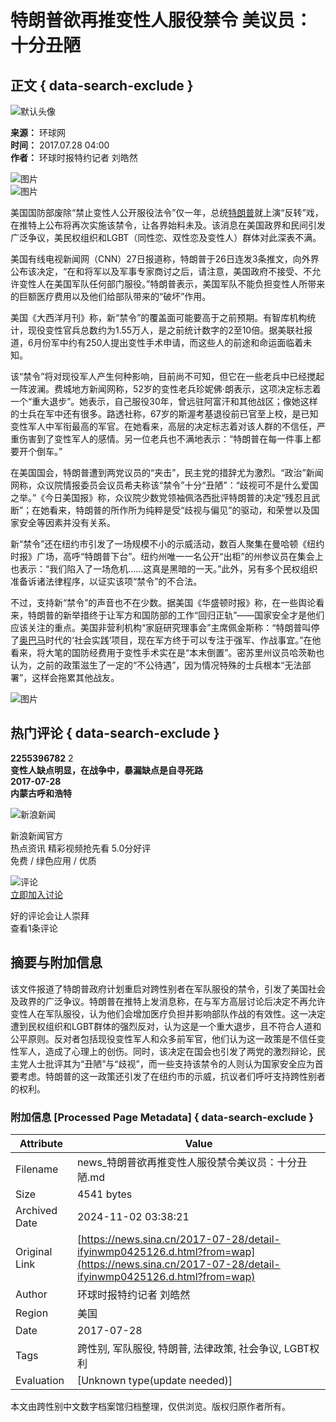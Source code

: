 # 特朗普欲再推变性人服役禁令 美议员：十分丑陋

## 正文 { data-search-exclude }


![默认头像](https://n.sinaimg.cn/default/622af858/20181010/default_avatar.jpg)

**来源：** 环球网  
**时间：** 2017.07.28 04:00  
**作者：** 环球时报特约记者 刘皓然  

![图片](https://k.sinaimg.cn/n/news/transform/20170430/wkpd-fyetwtf9109441.jpg/w300h300z1l10t10q100dd5.jpg)  
![图片](https://k.sinaimg.cn/n/news/transform/20170430/wkpd-fyetwtf9109441.jpg/w700d1q75cms.jpg?by=cms_fixed_width)

美国国防部废除“禁止变性人公开服役法令”仅一年，总统[特朗普](https://news.sina.cn/news_zt/keyword.d.html?vt=4&k=%E7%89%B9%E6%9C%97%E6%99%AE&wm=)就上演“反转”戏，在推特上公布将再次实施该禁令，让各界始料未及。该消息在美国政界和民间引发广泛争议，美民权组织和LGBT（同性恋、双性恋及变性人）群体对此深表不满。

美国有线电视新闻网（CNN）27日报道称，特朗普于26日连发3条推文，向外界公布该决定，“在和将军以及军事专家商讨之后，请注意，美国政府不接受、不允许变性人在美国军队任何部门服役。”特朗普表示，美国军队不能负担变性人所带来的巨额医疗费用以及他们给部队带来的“破坏”作用。

美国《大西洋月刊》称，新“禁令”的覆盖面可能要高于之前预期。有智库机构统计，现役变性官兵总数约为1.55万人，是之前统计数字的2至10倍。据美联社报道，6月份军中约有250人提出变性手术申请，而这些人的前途和命运面临着未知。

该“禁令”将对现役军人产生何种影响，目前尚不可知，但它在一些老兵中已经搅起一阵波澜。费城地方新闻网称，52岁的变性老兵珍妮佛·朗表示，这项决定标志着一个“重大退步”。她表示，自己服役30年，曾远驻阿富汗和其他战区；像她这样的士兵在军中还有很多。路透社称，67岁的斯渥考基退役前已官至上校，是已知变性军人中军衔最高的军官。在她看来，高层的决定标志着对该人群的不信任，严重伤害到了变性军人的感情。另一位老兵也不满地表示：“特朗普在每一件事上都要开个倒车。”

在美国国会，特朗普遭到两党议员的“夹击”，民主党的措辞尤为激烈。“政治”新闻网称，众议院情报委员会议员希夫称该“禁令”十分“丑陋”：“歧视可不是什么爱国之举。”《今日美国报》称，众议院少数党领袖佩洛西批评特朗普的决定“残忍且武断”；在她看来，特朗普的所作所为纯粹是受“歧视与偏见”的驱动，和荣誉以及国家安全等因素并没有关系。

新“禁令”还在纽约市引发了一场规模不小的示威活动，数百人聚集在曼哈顿《纽约时报》广场，高呼“特朗普下台”。纽约州唯一一名公开“出柜”的州参议员在集会上也表示：“我们陷入了一场危机……这真是黑暗的一天。”此外，另有多个民权组织准备诉诸法律程序，以证实该项“禁令”的不合法。

不过，支持新“禁令”的声音也不在少数。据美国《华盛顿时报》称，在一些舆论看来，特朗普的新举措终于让军方和国防部的工作“回归正轨”——国家安全才是他们应该关注的重点。美国非营利机构“家庭研究理事会”主席佩金斯称：“特朗普叫停了[奥巴马](https://news.sina.cn/news_zt/keyword.d.html?vt=4&k=%E5%A5%A5%E5%B7%B4%E9%A9%AC&wm=)时代的‘社会实践’项目，现在军方终于可以专注于强军、作战事宜。”在他看来，将大笔的国防经费用于变性手术实在是“本末倒置”。密苏里州议员哈茨勒也认为，之前的政策滋生了一定的“不公待遇”，因为情况特殊的士兵根本“无法部署”，这样会拖累其他战友。

![图片](https://n.sinaimg.cn/default/2fb77759/20151125/320X320.png)

## 热门评论 { data-search-exclude }

**2255396782** 2  
**变性人缺点明显，在战争中，暴漏缺点是自寻死路**  
**2017-07-28**  
**内蒙古呼和浩特**  

![新浪新闻](https://n.sinaimg.cn/default/80905340/20200331/sinalogo.png)

新浪新闻官方  
热点资讯 精彩视频抢先看 5.0分好评  
免费 / 绿色应用 / 优质  

![评论](https://tvax4.sinaimg.cn/crop.0.0.996.996.50/866e9faely8fhly7ug1xnj20ro0rpdib.jpg)  
[立即加入讨论](javascript:void\(0\))

好的评论会让人崇拜  
查看1条评论  

## 摘要与附加信息

<!-- tcd_abstract -->
该文件报道了特朗普政府计划重启对跨性别者在军队服役的禁令，引发了美国社会及政界的广泛争议。特朗普在推特上发消息称，在与军方高层讨论后决定不再允许变性人在军队服役，认为他们会增加医疗负担并影响部队作战的有效性。这一决定遭到民权组织和LGBT群体的强烈反对，认为这是一个重大退步，且不符合人道和公平原则。反对者包括现役变性军人和众多前军官，他们认为这一政策是不信任变性军人，造成了心理上的创伤。同时，该决定在国会也引发了两党的激烈辩论，民主党人士批评其为“丑陋”与“歧视”，而一些支持该禁令的人则认为国家安全应为首要考虑。特朗普的这一政策还引发了在纽约市的示威，抗议者们呼吁支持跨性别者的权利。
<!-- tcd_abstract_end -->

### 附加信息 [Processed Page Metadata] { data-search-exclude }

| Attribute       | Value                                  |
|-----------------|----------------------------------------|
| Filename        | news_特朗普欲再推变性人服役禁令美议员：十分丑陋.md                             |
| Size            | 4541 bytes                           |
| Archived Date   | 2024-11-02 03:38:21                             |
| Original Link   | [https://news.sina.cn/2017-07-28/detail-ifyinwmp0425126.d.html?from=wap](https://news.sina.cn/2017-07-28/detail-ifyinwmp0425126.d.html?from=wap)                       |
| Author          | 环球时报特约记者 刘皓然                               |
| Region          | 美国                               |
| Date            | 2017-07-28                                 |
| Tags            | 跨性别, 军队服役, 特朗普, 法律政策, 社会争议, LGBT权利                                 |
| Evaluation            | [Unknown type(update needed)]                                 |
<!-- tcd_table_end -->

本文由跨性别中文数字档案馆归档整理，仅供浏览。版权归原作者所有。
